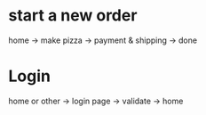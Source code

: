 # start a new order
home -> make pizza -> payment & shipping -> done

# Login 
home or other -> login page -> validate -> home
